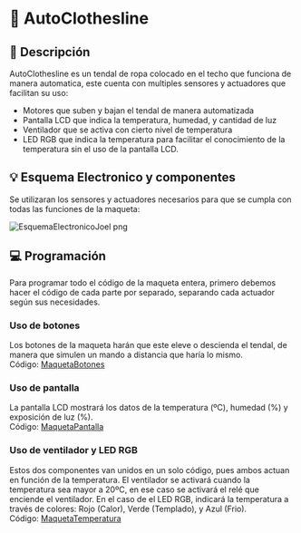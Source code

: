 # 🤖 AutoClothesline

## 📄 Descripción

AutoClothesline es un tendal de ropa colocado en el techo que funciona de manera automatica, este cuenta con multiples sensores y actuadores que facilitan su uso:

- Motores que suben y bajan el tendal de manera automatizada
- Pantalla LCD que indica la temperatura, humedad, y cantidad de luz
- Ventilador que se activa con cierto nivel de temperatura
- LED RGB que indica la temperatura para facilitar el conocimiento de la temperatura sin el uso de la pantalla LCD.

## 💡 Esquema Electronico y componentes

Se utilizaran los sensores y actuadores necesarios para que se cumpla con todas las funciones de la maqueta:

![EsquemaElectronicoJoel png](https://github.com/SiploxT/AutoClothesline/assets/102182731/0df3e47e-d449-4174-9618-472997ebea86)

## 💻 Programación

Para programar todo el código de la maqueta entera, primero debemos hacer el código de cada parte por separado, separando cada actuador según sus necesidades.

### Uso de botones

Los botones de la maqueta harán que este eleve o descienda el tendal, de manera que simulen un mando a distancia que haría lo mismo.<br/>
Código: [MaquetaBotones](https://github.com/SiploxT/AutoClothesline/blob/main/Codigos/MaquetaBotonesJoel.py)

### Uso de pantalla

La pantalla LCD mostrará los datos de la temperatura (ºC), humedad (%) y exposición de luz (%).<br/>
Código: [MaquetaPantalla](https://github.com/SiploxT/AutoClothesline/blob/main/Codigos/MaquetaPantalla.py)

### Uso de ventilador y LED RGB

Estos dos componentes van unidos en un solo código, pues ambos actuan en función de la temperatura.
El ventilador se activará cuando la temperatura sea mayor a 20ºC, en ese caso se activará el relé que enciende el ventilador.
En el caso de el LED RGB, indicará la temperatura a través de colores: Rojo (Calor), Verde (Templado), y Azul (Frio).<br/>
Código: [MaquetaTemperatura](https://github.com/SiploxT/AutoClothesline/blob/main/Codigos/MaquetaTemperatura.py)
